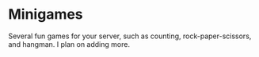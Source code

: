 # Minigames
Several fun games for your server, such as counting, rock-paper-scissors, and hangman. I plan on adding more.
